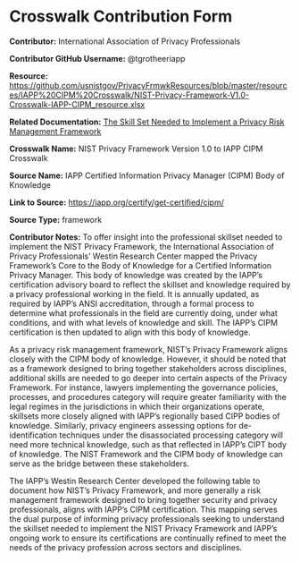 
# Crosswalk Contribution Form

**Contributor:** International Association of Privacy Professionals

**Contributor GitHub Username:** @tgrotheeriapp

**Resource:** https://github.com/usnistgov/PrivacyFrmwkResources/blob/master/resources/IAPP%20CIPM%20Crosswalk/NIST-Privacy-Framework-V1.0-Crosswalk-IAPP-CIPM_resource.xlsx

**Related Documentation:** [The Skill Set Needed to Implement a Privacy Risk Management Framework](https://iapp.org/media/pdf/resource_center/white_paper_implement_privacy_risk_management_framework.pdf)

**Crosswalk Name:** NIST Privacy Framework Version 1.0 to IAPP CIPM Crosswalk

**Source Name:** IAPP Certified Information Privacy Manager (CIPM) Body of Knowledge

**Link to Source:** https://iapp.org/certify/get-certified/cipm/

**Source Type:** framework

**Contributor Notes:** To offer insight into the professional skillset needed to implement the NIST Privacy Framework, the International Association of Privacy Professionals’ Westin Research Center mapped the Privacy Framework’s Core to the Body of Knowledge for a Certified Information Privacy Manager. This body of knowledge was created by the IAPP’s certification advisory board to reflect the skillset and knowledge required by a privacy professional working in the field. It is annually updated, as required by IAPP’s ANSI accreditation, through a formal process to determine what professionals in the field are currently doing, under what conditions, and with what levels of knowledge and skill. The IAPP’s CIPM certification is then updated to align with this body of knowledge.

As a privacy risk management framework, NIST’s Privacy Framework aligns closely with the CIPM body of knowledge. However, it should be noted that as a framework designed to bring together stakeholders across disciplines, additional skills are needed to go deeper into certain aspects of the Privacy Framework. For instance, lawyers implementing the governance policies, processes, and procedures category will require greater familiarity with the legal regimes in the jurisdictions in which their organizations operate, skillsets more closely aligned with IAPP’s regionally based CIPP bodies of knowledge. Similarly, privacy engineers assessing options for de-identification techniques under the disassociated processing category will need more technical knowledge, such as that reflected in IAPP’s CIPT body of knowledge. The NIST Framework and the CIPM body of knowledge can serve as the bridge between these stakeholders.

The IAPP’s Westin Research Center developed the following table to document how NIST’s Privacy Framework, and more generally a risk management framework designed to bring together security and privacy professionals, aligns with IAPP’s CIPM certification. This mapping serves the dual purpose of informing privacy professionals seeking to understand the skillset needed to implement the NIST Privacy Framework and IAPP’s ongoing work to ensure its certifications are continually refined to meet the needs of the privacy profession across sectors and disciplines.
